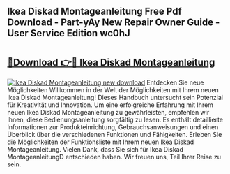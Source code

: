 ## Ikea Diskad Montageanleitung Free Pdf Download - Part-yAy New Repair Owner Guide - User Service Edition wc0hJ

# <h2><a href="http://df7llc4.blite.top/?on=Ikea+Diskad+Montageanleitung">🔗Download 👉🔴 Ikea Diskad Montageanleitung</a></h2>

[![Ikea Diskad Montageanleitung new download](https://i.imgur.com/lujVjoI.png)](http://df7llc4.blite.top/?on=Ikea+Diskad+Montageanleitung)
Entdecken Sie neue Möglichkeiten Willkommen in der Welt der Möglichkeiten mit Ihrem neuen Ikea Diskad Montageanleitung! Dieses Handbuch untersucht sein Potenzial für Kreativität und Innovation. Um eine erfolgreiche Erfahrung mit Ihrem neuen Ikea Diskad Montageanleitung zu gewährleisten, empfehlen wir Ihnen, diese Bedienungsanleitung sorgfältig zu lesen. Es enthält detaillierte Informationen zur Produkteinrichtung, Gebrauchsanweisungen und einen Überblick über die verschiedenen Funktionen und Fähigkeiten. Erleben Sie die Möglichkeiten der Funktionsliste mit Ihrem neuen Ikea Diskad Montageanleitung. Vielen Dank, dass Sie sich für Ikea Diskad MontageanleitungD entschieden haben. Wir freuen uns, Teil Ihrer Reise zu sein.
